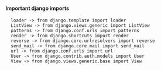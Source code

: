 #### Important django imports

      loader -> from django.template import loader
      ListView -> from django.views.generic import ListView   
      patterns -> from django.conf.urls import patterns
      render -> from django.shortcuts import render
      reverse -> from django.core.urlresolvers import reverse   
      send_mail -> from django.core.mail import send_mail
      url -> from django.conf.urls import url
      User -> from django.contrib.auth.models import User   
      View -> from django.views.generic.base import View

